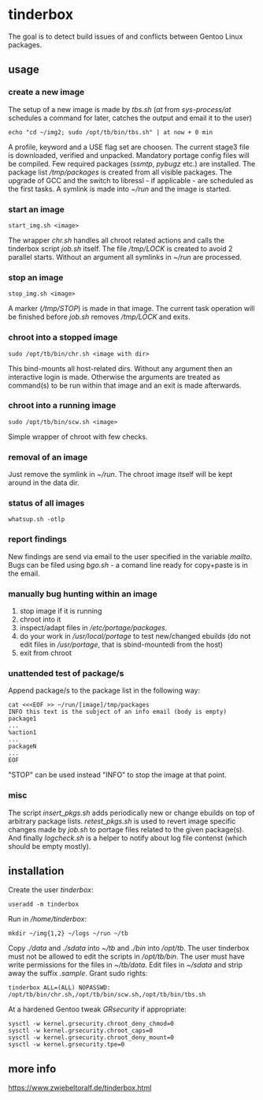 # tinderbox
The goal is to detect build issues of and conflicts between Gentoo Linux packages.

## usage
### create a new image
The setup of a new image is made by *tbs.sh* (*at* from *sys-process/at* schedules a command for later, catches the output and email it to the user)
    
    echo "cd ~/img2; sudo /opt/tb/bin/tbs.sh" | at now + 0 min

A profile, keyword and a USE flag set are choosen.
The current stage3 file is downloaded, verified and unpacked.
Mandatory portage config files will be compiled.
Few required packages (*ssmtp*, *pybugz* etc.) are installed.
The package list */tmp/packages* is created from all visible packages.
The upgrade of GCC and the switch to libressl - if applicable - are scheduled as the first tasks.
A symlink is made into *~/run* and the image is started.

### start an image
    
    start_img.sh <image>

The wrapper *chr.sh* handles all chroot related actions and calls the tinderbox script *job.sh* itself.
The file */tmp/LOCK* is created to avoid 2 parallel starts.
Without an argument all symlinks in *~/run* are processed.

### stop an image

    stop_img.sh <image>

A marker (*/tmp/STOP*) is made in that image.
The current task operation will be finished before *job.sh* removes */tmp/LOCK* and exits.

### chroot into a stopped image
    
    sudo /opt/tb/bin/chr.sh <image with dir>

This bind-mounts all host-related dirs. Without any argument then an interactive login is made. Otherwise the arguments are treated as command(s) to be run within that image and an exit is made afterwards.

### chroot into a running image
    
    sudo /opt/tb/bin/scw.sh <image>

Simple wrapper of chroot with few checks.

### removal of an image
Just remove the symlink in *~/run*.
The chroot image itself will be kept around in the data dir.

### status of all images

    whatsup.sh -otlp

### report findings
New findings are send via email to the user specified in the variable *mailto*.
Bugs can be filed using *bgo.sh* - a comand line ready for copy+paste is in the email.

### manually bug hunting within an image
1. stop image if it is running
2. chroot into it
3. inspect/adapt files in */etc/portage/packages.*
4. do your work in */usr/local/portage* to test new/changed ebuilds (do not edit files in */usr/portage*, that is sbind-mountedi from the host)
5. exit from chroot

### unattended test of package/s
Append package/s to the package list in the following way:
    
    cat <<<EOF >> ~/run/[image]/tmp/packages
    INFO this text is the subject of an info email (body is empty)
    package1
    ...
    %action1
    ...
    packageN
    ...
    EOF

"STOP" can be used instead "INFO" to stop the image at that point.

### misc
The script *insert_pkgs.sh* adds periodically new or change ebuilds on top of arbitrary package lists. *retest_pkgs.sh* is used to revert image specific changes made by *job.sh* to portage files related to the given package(s). And finally *logcheck.sh* is a helper to notify about log file contenst (which should be empty mostly).


## installation
Create the user *tinderbox*:

    useradd -m tinderbox
Run in */home/tinderbox*:

    mkdir ~/img{1,2} ~/logs ~/run ~/tb
Copy *./data* and *./sdata* into *~/tb* and *./bin* into */opt/tb*.
The user tinderbox must not be allowed to edit the scripts in */opt/tb/bin*.
The user must have write permissions for the files in *~/tb/data*.
Edit files in *~/sdata* and strip away the suffix *.sample*.
Grant sudo rights:

    tinderbox ALL=(ALL) NOPASSWD: /opt/tb/bin/chr.sh,/opt/tb/bin/scw.sh,/opt/tb/bin/tbs.sh

At a hardened Gentoo tweak *GRsecurity* if appropriate:

    sysctl -w kernel.grsecurity.chroot_deny_chmod=0
    sysctl -w kernel.grsecurity.chroot_caps=0
    sysctl -w kernel.grsecurity.chroot_deny_mount=0
    sysctl -w kernel.grsecurity.tpe=0

## more info
https://www.zwiebeltoralf.de/tinderbox.html

